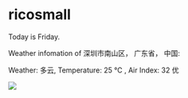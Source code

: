 # ricosmall

Today is Friday.

Weather infomation of 深圳市南山区， 广东省， 中国: 

Weather: 多云, Temperature: 25 ℃ , Air Index: 32 优

<img src="https://github-readme-stats.vercel.app/api?username=ricosmall&show_icons=true" />
